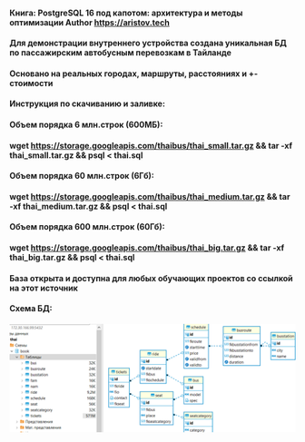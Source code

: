 #### Книга: PostgreSQL 16 под капотом: архитектура и методы оптимизации Author https://aristov.tech
#### Для демонстрации внутреннего устройства создана уникальная БД по пассажирским автобусным перевозкам в Тайланде
#### Основано на реальных городах, маршруты, расстояниях и +-стоимости
#### Инструкция по скачиванию и заливке: 
#### Объем порядка 6 млн.строк (600МБ):
#### wget https://storage.googleapis.com/thaibus/thai_small.tar.gz && tar -xf thai_small.tar.gz && psql < thai.sql
#### Объем порядка 60 млн.строк (6Гб):
#### wget https://storage.googleapis.com/thaibus/thai_medium.tar.gz && tar -xf thai_medium.tar.gz && psql < thai.sql
#### Объем порядка 600 млн.строк (60Гб):
#### wget https://storage.googleapis.com/thaibus/thai_big.tar.gz && tar -xf thai_big.tar.gz && psql < thai.sql
#### База открыта и доступна для любых обучающих проектов со ссылкой на этот источник
#### Схема БД:
![Схема Thai booking](https://github.com/aeuge/postgres16book/blob/main/database/thai_book.png)

